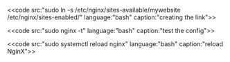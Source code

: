 <<code src:"sudo ln -s /etc/nginx/sites-available/mywebsite /etc/nginx/sites-enabled/" language:"bash" caption:"creating the link">>

<<code src:"sudo nginx -t" language:"bash" caption:"test the config">>

<<code src:"sudo systemctl reload nginx" language:"bash" caption:"reload NginX">>
